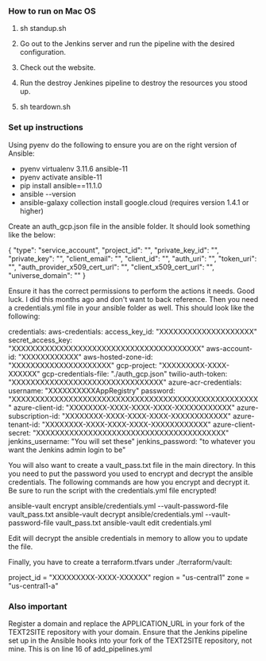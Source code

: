 ### How to run on Mac OS

1. sh standup.sh

2. Go out to the Jenkins server and run the pipeline with the desired configuration.

3. Check out the website.

4. Run the destroy Jenkines pipeline to destroy the resources you stood up.

5. sh teardown.sh

### Set up instructions

Using pyenv do the following to ensure you are on the right version of Ansible:
- pyenv virtualenv 3.11.6 ansible-11
- pyenv activate ansible-11
- pip install ansible==11.1.0
- ansible --version
- ansible-galaxy collection install google.cloud (requires version 1.4.1 or higher)

Create an auth_gcp.json file in the ansible folder. It should look something like the below:

{
  "type": "service_account",
  "project_id": "",
  "private_key_id": "",
  "private_key": "",
  "client_email": "",
  "client_id": "",
  "auth_uri": "",
  "token_uri": "",
  "auth_provider_x509_cert_url": "",
  "client_x509_cert_url": "",
  "universe_domain": ""
}

Ensure it has the correct permissions to perform the actions it needs. Good luck. I did this months ago and don't want to back reference.
Then you need a credentials.yml file in your ansible folder as well. This should look like the following:

credentials:
  aws-credentials:
    access_key_id: "XXXXXXXXXXXXXXXXXXXX"
    secret_access_key: "XXXXXXXXXXXXXXXXXXXXXXXXXXXXXXXXXXXXXXXX"
  aws-account-id: "XXXXXXXXXXXX"
  aws-hosted-zone-id: "XXXXXXXXXXXXXXXXXXXXX"
  gcp-project: "XXXXXXXXX-XXXX-XXXXXX"
  gcp-credentials-file: "./auth_gcp.json"
  twilio-auth-token: "XXXXXXXXXXXXXXXXXXXXXXXXXXXXXXXX"
  azure-acr-credentials:
    username: "XXXXXXXXXXAppRegistry"
    password: "XXXXXXXXXXXXXXXXXXXXXXXXXXXXXXXXXXXXXXXXXXXXXXXXXXXX"
  azure-client-id: "XXXXXXXX-XXXX-XXXX-XXXX-XXXXXXXXXXXX"
  azure-subscription-id: "XXXXXXXX-XXXX-XXXX-XXXX-XXXXXXXXXXXX"
  azure-tenant-id: "XXXXXXXX-XXXX-XXXX-XXXX-XXXXXXXXXXXX"
  azure-client-secret: "XXXXXXXXXXXXXXXXXXXXXXXXXXXXXXXXXXXXXXXX"
jenkins_username: "You will set these"
jenkins_password: "to whatever you want the Jenkins admin login to be"

You will also want to create a vault_pass.txt file in the main directory. In this you need to put the password you used to encrypt and decrypt the ansible credentials. The following commands are how you encrypt and decrypt it. Be sure to run the script with the credentials.yml file encrypted!

ansible-vault encrypt ansible/credentials.yml --vault-password-file vault_pass.txt
ansible-vault decrypt ansible/credentials.yml --vault-password-file vault_pass.txt
ansible-vault edit credentials.yml

Edit will decrypt the ansible credentials in memory to allow you to update the file.

Finally, you have to create a terraform.tfvars under ./terraform/vault:

project_id         = "XXXXXXXXX-XXXX-XXXXXX"
region             = "us-central1"
zone               = "us-central1-a"


### Also important
Register a domain and replace the APPLICATION_URL in your fork of the TEXT2SITE repository with your domain.
Ensure that the Jenkins pipeline set up in the Ansible hooks into your fork of the TEXT2SITE repository, not mine. This is on line 16 of add_pipelines.yml